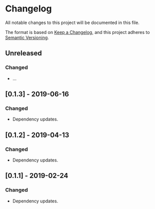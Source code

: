 # Changelog
All notable changes to this project will be documented in this file.

The format is based on [Keep a Changelog](https://keepachangelog.com/en/1.0.0/),
and this project adheres to [Semantic Versioning](https://semver.org/spec/v2.0.0.html).


## Unreleased
### Changed
- …

## [0.1.3] - 2019-06-16
### Changed
- Dependency updates.

## [0.1.2] - 2019-04-13
### Changed
- Dependency updates.

## [0.1.1] - 2019-02-24
### Changed
- Dependency updates.
